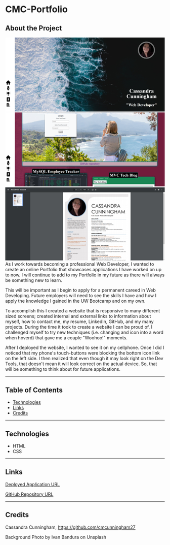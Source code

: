 # CMC-Portfolio

## About the Project
![Profile Screenshot](./assets/images/Screenshot_Profile.png)
![Profile Screenshot](./assets/images/Screenshot_Projects.png)
![Profile Screenshot](./assets/images/Screenshot_Resume.png)
As I work towards becoming a professional Web Developer, I wanted to create an online Portfolio that showcases applications I have worked on up to now. I will continue to add to my Portfolio in my future as there will always be something new to learn.

This will be important as I begin to apply for a permanent careed in Web Developing. Future employers will need to see the skills I have and how I apply the knowledge I gained in the UW Bootcamp and on my own. 

To accomplish this I created a website that is responsive to many different sized screens; created internal and external links to information about myself, how to contact me, my resume, LinkedIn, GitHub, and my many projects. During the time it took to create a website I can be proud of, I challenged myself to try new techniques (i.e. changing and icon into a word when hoverd) that gave me a couple "Woohoo!" moments. 

After I deployed the website, I wanted to see it on my cellphone. Once I did I noticed that my phone's touch-buttons were blocking the bottom icon link on the left side. I then realized that even though it may look right on the Dev Tools, that doesn't mean it will look correct on the actual device. So, that will be something to think about for future applications. 

---
## Table of Contents
* [Technologies](#technologies)
* [Links](#links)
* [Credits](#credits)
---
## Technologies
* HTML
* CSS
---
## Links
[Deployed Application URL](https://cmcunningham27.github.io/CMC-Portfolio/)

[GitHub Repository URL](https://github.com/cmcunningham27/CMC-Portfolio)

---
## Credits
Cassandra Cunningham, https://github.com/cmcunningham27

Background Photo by Ivan Bandura on Unsplash